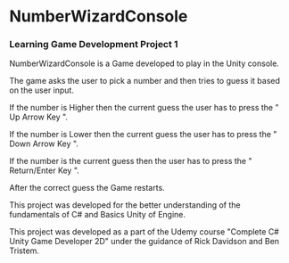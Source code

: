 # NumberWizardConsole
### Learning Game Development Project 1

NumberWizardConsole is a Game developed to play in the Unity console.

The game asks the user to pick a number and then tries to guess it based on the user input.

If the number is Higher then the current guess the user has to press the " Up Arrow Key ".

If the number is Lower then the current guess the user has to press the " Down Arrow Key ".

If the number is the current guess then the user has to press the " Return/Enter Key ".

After the correct guess the Game restarts.

This project was developed for the better understanding of the fundamentals of C# and Basics Unity of Engine. 

This project was developed as a part of the Udemy course "Complete C# Unity Game Developer 2D" under the guidance of Rick Davidson and Ben Tristem.
